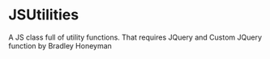 # JSUtilities
A JS class full of utility functions. That requires JQuery and Custom JQuery function by Bradley Honeyman
